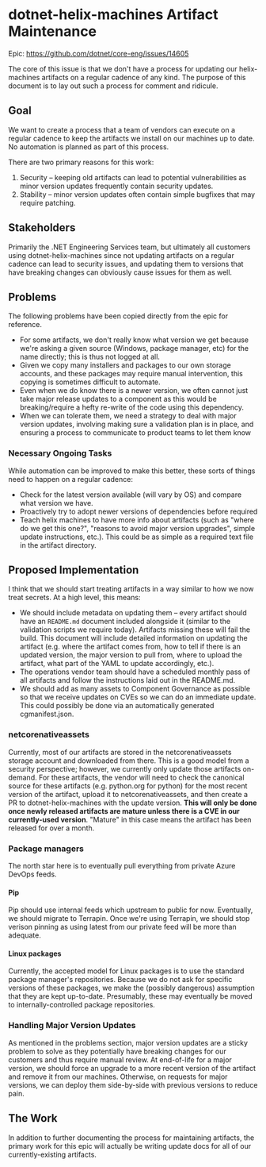 # dotnet-helix-machines Artifact Maintenance

Epic: https://github.com/dotnet/core-eng/issues/14605

The core of this issue is that we don't have a process for updating our helix-machines artifacts on a regular cadence of any kind.
The purpose of this document is to lay out such a process for comment and ridicule.

## Goal
We want to create a process that a team of vendors can execute on a regular cadence to keep the artifacts we install on our machines up to date.
No automation is planned as part of this process.

There are two primary reasons for this work:
1. Security &ndash; keeping old artifacts can lead to potential vulnerabilities as minor version updates frequently contain security updates.
2. Stability &ndash; minor version updates often contain simple bugfixes that may require patching.

## Stakeholders
Primarily the .NET Engineering Services team, but ultimately all customers using dotnet-helix-machines since not updating artifacts on a regular
cadence can lead to security issues, and updating them to versions that have breaking changes can obviously cause issues for them as well.

## Problems
The following problems have been copied directly from the epic for reference.

* For some artifacts, we don't really know what version we get because we're asking a given source (Windows, package manager, etc) for the name directly; this is thus not logged at all.
* Given we copy many installers and packages to our own storage accounts, and these packages may require manual intervention, this copying is sometimes difficult to automate.
* Even when we do know there is a newer version, we often cannot just take major release updates to a component as this would be breaking/require a hefty re-write of the code using this dependency.
* When we can tolerate them, we need a strategy to deal with major version updates, involving making sure a validation plan is in place, and ensuring a process to communicate to product teams to let them know

### Necessary Ongoing Tasks
While automation can be improved to make this better, these sorts of things need to happen on a regular cadence:

* Check for the latest version available (will vary by OS) and compare what version we have.
* Proactively try to adopt newer versions of dependencies before required
* Teach helix machines to have more info about artifacts (such as "where do we get this one?", "reasons to avoid major version upgrades", simple update instructions, etc.). This could be as simple as a
required text file in the artifact directory.

## Proposed Implementation
I think that we should start treating artifacts in a way similar to how we now treat secrets. At a high level, this means:

* We should include metadata on updating them &ndash; every artifact should have an `README.md` document included alongside it (similar to the validation
scripts we require today). Artifacts missing these will fail the build. This document will include detailed information on updating the artifact (e.g. where
the artifact comes from, how to tell if there is an updated version, the major version to pull from, where to upload the artifact, what part of the YAML to update accordingly, etc.).
* The operations vendor team should have a scheduled monthly pass of all artifacts and follow the instructions laid out in the README.md.
* We should add as many assets to Component Governance as possible so that we receive updates on CVEs so we can do an immediate update. This could possibly be done via
an automatically generated cgmanifest.json.

### netcorenativeassets
Currently, most of our artifacts are stored in the netcorenativeassets storage account and downloaded from there. This is a good model from a security
perspective; however, we currently only update those artifacts on-demand. For these artifacts, the vendor will need to check the canonical
source for these artifacts (e.g. python.org for python) for the most recent version of the artifact, upload it to netcorenativeassets, and then create
a PR to dotnet-helix-machines with the update version. **This will only be done once newly released artifacts are mature unless there is a CVE in our
currently-used version**. "Mature" in this case means the artifact has been released for over a month.

### Package managers

The north star here is to eventually pull everything from private Azure DevOps feeds.

#### Pip
Pip should use internal feeds which upstream to public for now. Eventually, we should migrate to Terrapin. Once we're using Terrapin, we should stop verison
pinning as using latest from our private feed will be more than adequate.

#### Linux packages
Currently, the accepted model for Linux packages is to use the standard package manager's repositories. Because we do not ask for specific versions
of these packages, we make the (possibly dangerous) assumption that they are kept up-to-date. Presumably, these may eventually be moved to
internally-controlled package repositories.

### Handling Major Version Updates
As mentioned in the problems section, major version updates are a sticky problem to solve as they potentially have breaking changes for our customers
and thus require manual review. At end-of-life for a major version, we should force an upgrade to a more recent version of the artifact and remove it
from our machines. Otherwise, on requests for major versions, we can deploy them side-by-side with previous versions to reduce pain.

## The Work
In addition to further documenting the process for maintaining artifacts, the primary work for this epic will actually be writing update
docs for all of our currently-existing artifacts.